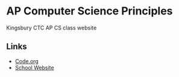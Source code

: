 # AP Computer Science Principles

Kingsbury CTC AP CS class website

## Links

- [Code.org](https://studio.code.org/s/csp1-2022?section_id=4215820)
- [School Website](https://schools.scsk12.org/kingsbury-ctc)
